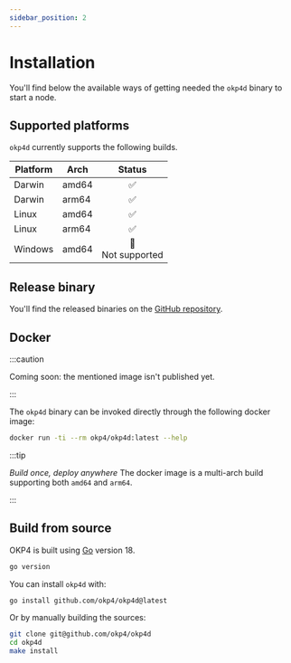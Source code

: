 ```yaml
---
sidebar_position: 2
---
```


# Installation

You'll find below the available ways of getting needed the `okp4d` binary to start a node.

## Supported platforms

`okp4d` currently supports the following builds.

| **Platform** | **Arch** |       **Status**       |
|--------------|----------|:----------------------:|
| Darwin       | amd64    |           ✅            |
| Darwin       | arm64    |           ✅            |
| Linux        | amd64    |           ✅            |
| Linux        | arm64    |           ✅            |
| Windows      | amd64    | ️🚫<br/> Not supported |

## Release binary

You'll find the released binaries on the [GitHub repository](https://github.com/okp4/okp4d/releases).

## Docker

:::caution

Coming soon: the mentioned image isn't published yet.

:::

The `okp4d` binary can be invoked directly through the following docker image:

```sh
docker run -ti --rm okp4/okp4d:latest --help
```

:::tip

_Build once, deploy anywhere_
The docker image is a multi-arch build supporting both `amd64` and `arm64`.

:::

## Build from source

OKP4 is built using [Go](https://go.dev/dl/) version 18.

```sh
go version
```

You can install `okp4d` with:

```sh
go install github.com/okp4/okp4d@latest
```

Or by manually building the sources:

```sh
git clone git@github.com/okp4/okp4d
cd okp4d
make install
```
